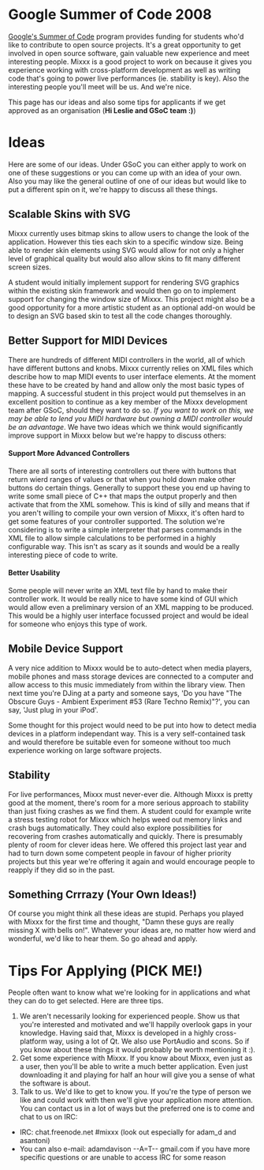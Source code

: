 # Google Summer of Code 2008

[Google's Summer of Code](http://code.google.com/soc/) program provides
funding for students who'd like to contribute to open source projects.
It's a great opportunity to get involved in open source software, gain
valuable new experience and meet interesting people. Mixxx is a good
project to work on because it gives you experience working with
cross-platform development as well as writing code that's going to power
live performances (ie. stability is key). Also the interesting people
you'll meet will be us. And we're nice.

This page has our ideas and also some tips for applicants if we get
approved as an organisation (**Hi Leslie and GSoC team :)**)

# Ideas

Here are some of our ideas. Under GSoC you can either apply to work on
one of these suggestions or you can come up with an idea of your own.
Also you may like the general outline of one of our ideas but would like
to put a different spin on it, we're happy to discuss all these things.

## Scalable Skins with SVG

Mixxx currently uses bitmap skins to allow users to change the look of
the application. However this ties each skin to a specific window size.
Being able to render skin elements using SVG would allow for not only a
higher level of graphical quality but would also allow skins to fit many
different screen sizes.

A student would initially implement support for rendering SVG graphics
within the existing skin framework and would then go on to implement
support for changing the window size of Mixxx. This project might also
be a good opportunity for a more artistic student as an optional add-on
would be to design an SVG based skin to test all the code changes
thoroughly.

## Better Support for MIDI Devices

There are hundreds of different MIDI controllers in the world, all of
which have different buttons and knobs. Mixxx currently relies on XML
files which describe how to map MIDI events to user interface elements.
At the moment these have to be created by hand and allow only the most
basic types of mapping. A successful student in this project would put
themselves in an excellent position to continue as a key member of the
Mixxx development team after GSoC, should they want to do so. *If you
want to work on this, we may be able to lend you MIDI hardware but
owning a MIDI controller would be an advantage*. We have two ideas which
we think would significantly improve support in Mixxx below but we're
happy to discuss others:

#### Support More Advanced Controllers

There are all sorts of interesting controllers out there with buttons
that return wierd ranges of values or that when you hold down make other
buttons do certain things. Generally to support these you end up having
to write some small piece of C++ that maps the output properly and then
activate that from the XML somehow. This is kind of silly and means that
if you aren't willing to compile your own version of Mixxx, it's often
hard to get some features of your controller supported. The solution
we're considering is to write a simple interpreter that parses commands
in the XML file to allow simple calculations to be performed in a highly
configurable way. This isn't as scary as it sounds and would be a really
interesting piece of code to write.

#### Better Usability

Some people will never write an XML text file by hand to make their
controller work. It would be really nice to have some kind of GUI which
would allow even a preliminary version of an XML mapping to be produced.
This would be a highly user interface focussed project and would be
ideal for someone who enjoys this type of work.

## Mobile Device Support

A very nice addition to Mixxx would be to auto-detect when media
players, mobile phones and mass storage devices are connected to a
computer and allow access to this music immediately from within the
library view. Then next time you're DJing at a party and someone says,
'Do you have "The Obscure Guys - Ambient Experiment \#53 (Rare Techno
Remix)"?', you can say, 'Just plug in your iPod'.

Some thought for this project would need to be put into how to detect
media devices in a platform independant way. This is a very
self-contained task and would therefore be suitable even for someone
without too much experience working on large software projects.

## Stability

For live performances, Mixxx must never-ever die. Although Mixxx is
pretty good at the moment, there's room for a more serious approach to
stability than just fixing crashes as we find them. A student could for
example write a stress testing robot for Mixxx which helps weed out
memory links and crash bugs automatically. They could also explore
possibilities for recovering from crashes automatically and quickly.
There is presumably plenty of room for clever ideas here. We offered
this project last year and had to turn down some competent people in
favour of higher priority projects but this year we're offering it again
and would encourage people to reapply if they did so in the past.

## Something Crrrazy (Your Own Ideas\!)

Of course you might think all these ideas are stupid. Perhaps you played
with Mixxx for the first time and thought, "Damn these guys are really
missing X with bells on\!". Whatever your ideas are, no matter how wierd
and wonderful, we'd like to hear them. So go ahead and apply.

# Tips For Applying (PICK ME\!)

People often want to know what we're looking for in applications and
what they can do to get selected. Here are three tips.

1.  We aren't necessarily looking for experienced people. Show us that
    you're interested and motivated and we'll happily overlook gaps in
    your knowledge. Having said that, Mixxx is developed in a highly
    cross-platform way, using a lot of Qt. We also use PortAudio and
    scons. So if you know about these things it would probably be worth
    mentioning it :).
2.  Get some experience with Mixxx. If you know about Mixxx, even just
    as a user, then you'll be able to write a much better application.
    Even just downloading it and playing for half an hour will give you
    a sense of what the software is about.
3.  Talk to us. We'd like to get to know you. If you're the type of
    person we like and could work with then we'll give your application
    more attention. You can contact us in a lot of ways but the
    preferred one is to come and chat to us on IRC:

<!-- end list -->

  - IRC: chat.freenode.net \#mixxx (look out especially for adam\_d and
    asantoni)
  - You can also e-mail: adamdavison --A=T-- gmail.com if you have more
    specific questions or are unable to access IRC for some reason
